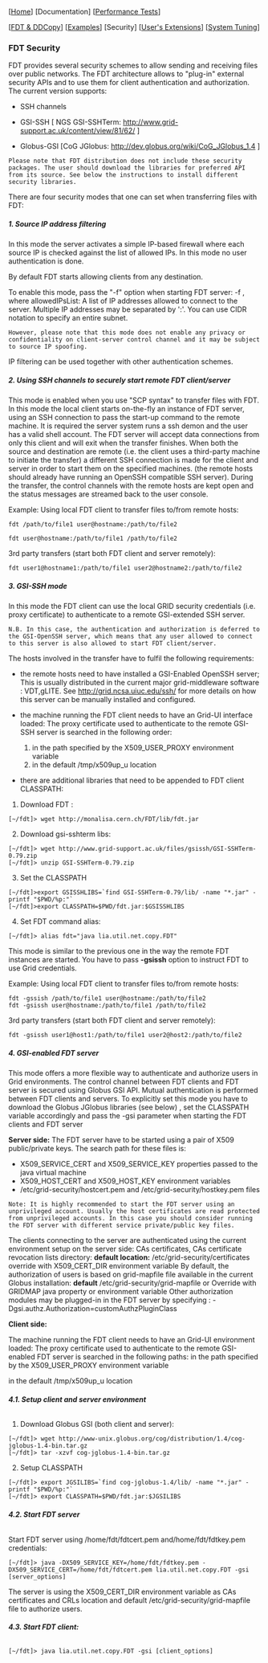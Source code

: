 [[Home](index.md)]   [Documentation]  [[Performance Tests](perf-disk-to-disk.md)]

[[FDT & DDCopy](doc-fdt-ddcopy.md)]   [[Examples](doc-examples.md)]   [Security]   [[User's Extensions](doc-user-extensions.md)]    [[System Tuning](doc-system-tuning.md)]

### FDT Security
FDT provides several security schemes to allow sending and receiving files over public networks.
The FDT architecture allows to "plug-in" external security APIs and to use them for client authentication and authorization. The current version supports:

* SSH channels

* GSI-SSH [ NGS GSI-SSHTerm: http://www.grid-support.ac.uk/content/view/81/62/ ]

* Globus-GSI [CoG JGlobus: http://dev.globus.org/wiki/CoG_JGlobus_1.4 ]

`Please note that FDT distribution does not include these security packages. The user should download the libraries for preferred API from its source. See below the instructions to install different security libraries.`

There are four security modes that one can set when transferring files with FDT:
##### **1. Source IP address filtering**

In this mode the server activates a simple IP-based firewall where each source IP is checked against the list of allowed IPs. In this mode no user authentication is done.

By default FDT starts allowing clients from any destination.

To enable this mode, pass the "-f" option when starting FDT server:
-f <allowedIPsList> , where allowedIPsList: A list of IP addresses allowed to connect to the server. 
Multiple IP addresses may be separated by ':'.
You can use CIDR notation to specify an entire subnet.
    
`However, please note that this mode does not enable any privacy or confidentiality on client-server control channel and it may be subject to source IP spoofing.`

IP filtering can be used together with other authentication schemes.

##### **2. Using SSH channels to securely start remote FDT client/server**
This mode is enabled when you use "SCP syntax" to transfer files with FDT. In this mode the local client starts on-the-fly an instance of FDT server, using an SSH connection to pass the start-up command to the remote machine. It is required the server system runs a ssh demon and the user has a valid shell account. The FDT server will accept data connections from only this client and will exit when the transfer finishes.
When both the source and destination are remote (i.e. the client uses a third-party machine to initiate the transfer) a different SSH connection is made for the client and server in order to start them on the specified machines. (the remote hosts should already have running an OpenSSH compatible SSH server).
During the transfer, the control channels with the remote hosts are kept open and the status messages are streamed back to the user console.

Example:
Using local FDT client to transfer files to/from remote hosts:

```
fdt /path/to/file1 user@hostname:/path/to/file2
```

```
fdt user@hostname:/path/to/file1 /path/to/file2
```

3rd party transfers (start both FDT client and server remotely):

```
fdt user1@hostname1:/path/to/file1 user2@hostname2:/path/to/file2
```

##### **3. GSI-SSH mode**

In this mode the FDT client can use the local GRID security credentials (i.e. proxy certificate) to authenticate to a remote GSI-extended SSH server.

`N.B. In this case, the authentication and authorization is deferred to the GSI-OpenSSH server, which means that any user allowed to connect to this server is also allowed to start FDT client/server.`

The hosts involved in the transfer have to fulfil the following requirements:
* the remote hosts need to have installed a GSI-Enabled OpenSSH server;
This is usually distributed in the current major grid-middleware software : VDT,gLITE.
See http://grid.ncsa.uiuc.edu/ssh/ for more details on how this server can be manually installed and configured.
* the machine running the FDT client needs to have an Grid-UI interface loaded:
The proxy certificate used to authenticate to the remote GSI-SSH server is searched in the following order:
    1. in the path specified by the X509_USER_PROXY environment variable
    2. in the default /tmp/x509up_u<uid> location

* there are additional libraries that need to be appended to FDT client CLASSPATH:
1. Download FDT :

```
[~/fdt]> wget http://monalisa.cern.ch/FDT/lib/fdt.jar
```

2. Download gsi-sshterm libs:

```
[~/fdt]> wget http://www.grid-support.ac.uk/files/gsissh/GSI-SSHTerm-0.79.zip
[~/fdt]> unzip GSI-SSHTerm-0.79.zip
```

3. Set the CLASSPATH

```
[~/fdt]>export GSISSHLIBS=`find GSI-SSHTerm-0.79/lib/ -name "*.jar" -printf "$PWD/%p:"`
[~/fdt]>export CLASSPATH=$PWD/fdt.jar:$GSISSHLIBS
```

4. Set FDT command alias:

```
[~/fdt]> alias fdt="java lia.util.net.copy.FDT"
```

This mode is similar to the previous one in the way the remote FDT instances are started.
You have to pass **-gsissh** option to instruct FDT to use Grid credentials.

Example:
Using local FDT client to transfer files to/from remote hosts:

```
fdt -gssish /path/to/file1 user@hostname:/path/to/file2
fdt -gsissh user@hostname:/path/to/file1 /path/to/file2
```

3rd party transfers (start both FDT client and server remotely):

```
fdt -gsissh user1@host1:/path/to/file1 user2@host2:/path/to/file2
```

##### **4. GSI-enabled FDT server**

This mode offers a more flexible way to authenticate and authorize users in Grid environments. The control channel between FDT clients and FDT server is secured using Globus GSI API. Mutual authentication is performed between FDT clients and servers.
To explicitly set this mode you have to download the Globus JGlobus libraries (see below) , set the CLASSPATH variable accordingly and pass the -gsi parameter when starting the FDT clients and FDT server

**Server side:**
The FDT server have to be started using a pair of X509 public/private keys. The search path for these files is:
* X509_SERVICE_CERT and X509_SERVICE_KEY properties passed to the java virtual machine
* X509_HOST_CERT and X509_HOST_KEY environment variables
* /etc/grid-security/hostcert.pem and /etc/grid-security/hostkey.pem files

`Note:
It is highly recommended to start the FDT server using an unprivileged account. Usually the host certificates are read protected from unprivileged accounts. In this case you should consider running the FDT server with different service private/public key files.`

The clients connecting to the server are authenticated using the current environment setup on the server side: CAs certificates, CAs certificate revocation lists directory:
    **default location:** /etc/grid-security/certificates
    override with X509_CERT_DIR environment variable
By default, the authorization of users is based on grid-mapfile file available in the current Globus installation:
    **default** /etc/grid-security/grid-mapfile or 
   Override with GRIDMAP java property or environment variable
Other authorization modules may be plugged-in in the FDT server by specifying : -Dgsi.authz.Authorization=customAuthzPluginClass

**Client side:**

The machine running the FDT client needs to have an Grid-UI environment loaded:
The proxy certificate used to authenticate to the remote GSI-enabled FDT server is searched in the following paths:
in the path specified by the X509_USER_PROXY environment variable

in the default /tmp/x509up_u<uid> location

###### **4.1. Setup client and server environment**

1. Download Globus GSI (both client and server):

```
[~/fdt]> wget http://www-unix.globus.org/cog/distribution/1.4/cog-jglobus-1.4-bin.tar.gz
[~/fdt]> tar -xzvf cog-jglobus-1.4-bin.tar.gz
```

2. Setup CLASSPATH

```
[~/fdt]> export JGSILIBS=`find cog-jglobus-1.4/lib/ -name "*.jar" -printf "$PWD/%p:"`
[~/fdt]> export CLASSPATH=$PWD/fdt.jar:$JGSILIBS
```

###### **4.2. Start FDT server**

Start FDT server using /home/fdt/fdtcert.pem and/home/fdt/fdtkey.pem credentials:

```
[~/fdt]> java -DX509_SERVICE_KEY=/home/fdt/fdtkey.pem -DX509_SERVICE_CERT=/home/fdt/fdtcert.pem lia.util.net.copy.FDT -gsi [server_options]
```

The server is using the X509_CERT_DIR environment variable as CAs certificates and CRLs location and default /etc/grid-security/grid-mapfile file to authorize users.

###### **4.3. Start FDT client:**

```
[~/fdt]> java lia.util.net.copy.FDT -gsi [client_options]
```
